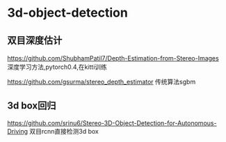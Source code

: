 # 3d-object-detection

## 双目深度估计
<https://github.com/ShubhamPatil7/Depth-Estimation-from-Stereo-Images> 　深度学习方法,pytorch0.4,在kitti训练

<https://github.com/gsurma/stereo_depth_estimator> 传统算法sgbm


## 3d box回归
<https://github.com/srinu6/Stereo-3D-Object-Detection-for-Autonomous-Driving> 双目rcnn直接检测3d box